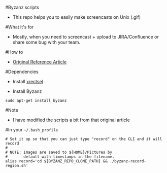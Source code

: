 #Byzanz scripts
- This repo helps you to easily make screencasts on Unix (.gif)

#What it's for
- Mostly, when you need to screencast + upload to JIRA/Confluence or
    share some bug with your team.

#How to
- [Original Reference Article](http://askubuntu.com/questions/107726/how-to-create-animated-gif-images-of-a-screencast)

#Dependencies
- Install [xrectsel](https://github.com/lolilolicon/xrectsel)

- Install Byzanz

```
sudo apt-get install byzanz
```

#Note
- I have modified the scripts a bit from that original article

#In your ```~/.bash_profile```

```
# Set it up so that you can just type "record" on the CLI and it will record
#
# NOTE: Images are saved to ${HOME}/Pictures by
#       default with timestamps in the filename.
alias record='cd ${BYZANZ_REPO_CLONE_PATH} && ./byzanz-record-region.sh'
```
